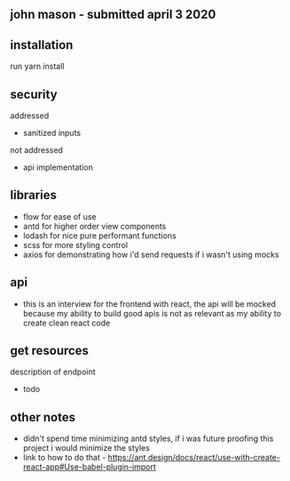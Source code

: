 ## john mason - submitted april 3 2020

## installation
run yarn install

## security
addressed
- sanitized inputs

not addressed
- api implementation

## libraries
- flow for ease of use
- antd for higher order view components
- lodash for nice pure performant functions
- scss for more styling control
- axios for demonstrating how i'd send requests if i wasn't using mocks

## api
- this is an interview for the frontend with react, the api will be mocked because my ability to build good apis is not as relevant as my ability to create clean react code

## get resources
description of endpoint
- todo

## other notes
- didn't spend time minimizing antd styles, if i was future proofing this project i would minimize the styles 
- link to how to do that - https://ant.design/docs/react/use-with-create-react-app#Use-babel-plugin-import
